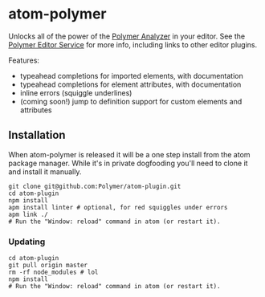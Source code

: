 # atom-polymer

Unlocks all of the power of the [Polymer Analyzer](https://github.com/Polymer/polymer-analyzer) in your editor. See the [Polymer Editor Service](https://github.com/Polymer/polymer-editor-service) for more info, including links to other editor plugins.

Features:

 * typeahead completions for imported elements, with documentation
 * typeahead completions for element attributes, with documentation
 * inline errors (squiggle underlines)
 * (coming soon!) jump to definition support for custom elements and attributes

## Installation

When atom-polymer is released it will be a one step install from the atom package manager. While it's in private dogfooding you'll need to clone it and install it manually.

    git clone git@github.com:Polymer/atom-plugin.git
    cd atom-plugin
    npm install
    apm install linter # optional, for red squiggles under errors
    apm link ./
    # Run the "Window: reload" command in atom (or restart it).

### Updating

    cd atom-plugin
    git pull origin master
    rm -rf node_modules # lol
    npm install
    # Run the "Window: reload" command in atom (or restart it).
